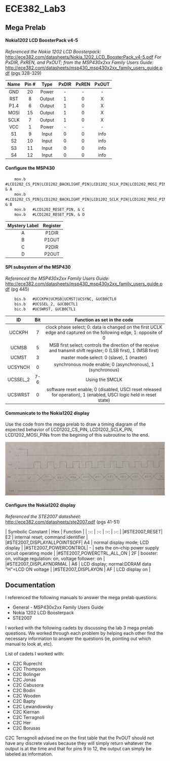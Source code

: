 ECE382_Lab3
===========

## Mega Prelab
#### Nokia1202  LCD BoosterPack v4-5
*Referenced the Nokia 1202 LCD Boosterpack:* http://ece382.com/datasheets/Nokia_1202_LCD_BoosterPack_v4-5.pdf
*For PxDIR, PxREN, and PxOUT; from the MSP430x2xx Family Users Guide:* http://ece382.com/datasheets/msp430_msp430x2xx_family_users_guide.pdf (pgs 328-329)

| Name | Pin # | Type | PxDIR| PxREN | PxOUT |
|:-: | :-: | :-: | :-: | :-: | :-: |
|GND | 20 | Power | - | - | -  |
| RST | 8 | Output | 1 | 0 | X |
| P1.4 | 6 | Output | 1 | 0 | X |   
| MOSI| 15 | Output | 1 | 0 | X |   
| SCLK | 7 | Output | 1 | 0 | X |   
| VCC | 1 | Power | - | - | - |  
| S1 | 9 | Input | 0 | 0 | info | 
| S2 | 10 | Input | 0 | 0 | info | 
| S3 | 11 | Input | 0 | 0 | info | 
| S4 | 12 | Input | 0 | 0 | info | 

#### Configure the MSP430
```
	mov.b	#LCD1202_CS_PIN|LCD1202_BACKLIGHT_PIN|LCD1202_SCLK_PIN|LCD1202_MOSI_PIN, & A
	mov.b	#LCD1202_CS_PIN|LCD1202_BACKLIGHT_PIN|LCD1202_SCLK_PIN|LCD1202_MOSI_PIN, & B
	mov.b	#LCD1202_RESET_PIN, & C
	mov.b	#LCD1202_RESET_PIN, & D
```
| Mystery Label | Register|
|:-: |:-: |
| A| P1DIR |
| B | P1OUT |
| C | P2DIR |
| D | P2OUT |

#### SPI subsystem of the MSP430

*Referenced the MSP430x2xx Family Users Guide:* http://ece382.com/datasheets/msp430_msp430x2xx_family_users_guide.pdf (pg 445)

```
	bis.b	#UCCKPH|UCMSB|UCMST|UCSYNC, &UCB0CTL0
	bis.b	#UCSSEL_2, &UCB0CTL1
	bic.b	#UCSWRST, &UCB0CTL1
```

| ID | Bit | Function as set in the code |
|:-:|:-:|:-:|
| UCCKPH | 7 | clock phase select; 0: data is changed on the first UCLK edge and captured on the following edge, 1: opposite of 0 |
| UCMSB | 5 | MSB first select; controls the direction of the receive and transmit shift register; 0 (LSB first), 1 (MSB first) |
| UCMST | 3 | master mode select: 0 (slave), 1 (master) |
| UCSYNCH| 0 | synchronous mode enable; 0 (asynchronous), 1 (synchronous) |
| UCSSEL_2| 7-6 | Using the SMCLK |
| UCSWRST| 0 | software reset enable; 0 (disabled, USCI reset released for operation), 1 (enabled, USCI logic held in reset state) |

#### Communicate to the Nokia1202 display
Use the code from the mega prelab to draw a timing diagram of the expected behavior of LCD1202_CS_PIN, LCD1202_SCLK_PIN, LCD1202_MOSI_PINs from the begining of this subroutine to the end.

![alt test](https://github.com/sabinpark/ECE382_Lab3/blob/master/images/timing_diagram.jpg "Mega Pre Lab Timing Diagram")

#### Configure the Nokia1202 display
*Referenced the STE2007 datasheet:* http://ece382.com/datasheets/ste2007.pdf (pgs 41-51)

| Symbolic Constant | Hex | Function |
| :-: | :-: | :-: | :-: |
|#STE2007_RESET| E2 | internal reset; command identifier |
|#STE2007_DISPLAYALLPOINTSOFF| A4 | normal display mode; LCD display |
|#STE2007_POWERCONTROL| - | sets the on–chip power supply circuit operating mode |
|#STE2007_POWERCTRL_ALL_ON | 2F | booster: on, voltage regulation: on, voltage follower: on |
|#STE2007_DISPLAYNORMAL | A6 | LCD display; normal:DDRAM data "H"=LCD ON voltage |
|#STE2007_DISPLAYON | AF | LCD display on |


## Documentation

I referenced the following manuals to answer the mega prelab questions:
* General - MSP430x2xx Family Users Guide
* Nokia 1202 LCD Boosterpack
* STE2007

I worked with the following cadets by discussing the lab 3 mega prelab questions. We worked through each problem by helping each other find the necessary information to answer the questions (ie, pointing out which manual to look at, etc). 

List of cadets I worked with:
* C2C Ruprecht
* C2C Thompson
* C2C Bolinger
* C2C Jonas
* C2C Cabusora
* C2C Bodin
* C2C Wooden
* C2C Bapty
* C2C Lewandowsky
* C2C Kiernan
* C2C Terragnoli
* C2C Her
* C2C Borusas

C2C Terragnoli advised me on the first table that the PxOUT should not have any discrete values because they will simply return whatever the output is at the time and that for pins 9 to 12, the output can simply be labeled as information.
